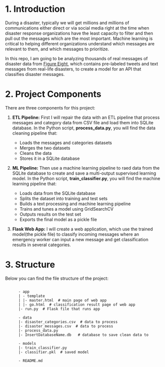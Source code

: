 # 1. Introduction

During a disaster, typically we will get millions and millions of communications either direct or via social media right at the time when disaster response organizations have the least capacity to filter and then pull out the messages which are the most important. Machine learning is critical to helping different organizations understand which messages are relevant to them, and which messages to prioritize.  


In this repo, I am going to be analyzing thousands of real messages of disaster data from [Figure Eight](https://appen.com/resources/datasets/), which contains pre-labeled tweets and text messages from real-life disasters, to create a model for an API that classifies disaster messages.

# 2. Project Components

There are three components for this project: 

1. **ETL Pipeline:** First I will repair the data with an ETL pipeline that process messages and category data from CSV file and load them into SQLite database. In the Python script, **process_data.py**, you will find the data cleaning pipeline that:

    * Loads the messages and categories datasets
    * Merges the two datasets
    * Cleans the data
    * Stores it in a SQLite database

2. **ML Pipeline:** Then use a machine learning pipeline to raed data from the SQLite database to create and save a multi-output supervised learning model. In the Python script, **train_classifier.py**, you will find the machine learning pipeline that:

    * Loads data from the SQLite database
    * Splits the dataset into training and test sets
    * Builds a text processing and machine learning pipeline
    * Trains and tunes a model using GridSearchCV
    * Outputs results on the test set
    * Exports the final model as a pickle file

3. **Flask Web App:** I will create a web application, which use the trained model(the pickle file) to classify incoming messages where an emergency worker can input a new message and get classification results in several categories.

# 3. Structure 
Below you can find the file structure of the project:
<pre><code class="lang-txt">
      - app
      | - template
      | |- master.html  # main page of web app
      | |- go.html  # classification result page of web app
      |- run.py  # Flask file that runs app

      - data
      |- disaster_categories.csv  # data to process 
      |- disaster_messages.csv  # data to process
      |- process_data.py
      |- InsertDatabaseName.db   # database to save clean data to

      - models
      |- train_classifier.py
      |- classifier.pkl  # saved model 

      - README.md
</code></pre>
